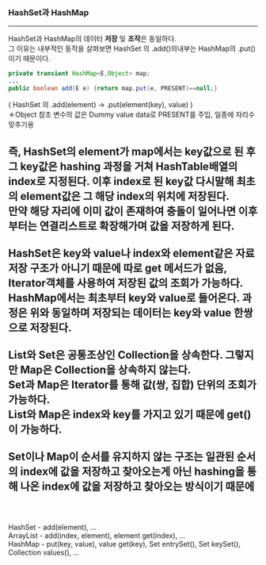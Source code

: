 ### HashSet과 HashMap 

---
HashSet과 HashMap의 데이터 **저장** 및 **조작**은 동일하다.<br/>
그 이유는 내부적인 동작을 살펴보면 HashSet 의 .add()의내부는 HashMap의 .put() 이기 때문이다.<br/>
```java
private transient HashMap<E,Object> map;
...
public boolean add(E e) {return map.put(e, PRESENT)==null;}
```
( HashSet 의 .add(element) -> .put(element(key), value) )<br/>
＊Object 참조 변수의 값은 Dummy value data로 PRESENT를 주입, 일종에 자리수 맞추기용

즉, HashSet의 element가 map에서는 key값으로 된 후 그 key값은 hashing 과정을 거쳐 HashTable배열의 index로 지정된다.
이후 index로 된 key값 다시말해 최초의 element값은 그 해당 index의 위치에 저장된다.<br/>
만약 해당 자리에 이미 값이 존재하여 충돌이 일어나면 이후부터는 연결리스트로 확장해가며 값을 저장하게 된다.
<br/>
<br/>
HashSet은 key와 value나 index와 element같은 자료 저장 구조가 아니기 때문에 따로 get 메서드가 없음, Iterator객체를 사용하여 저장된 값의 조회가 가능하다.<br/>
HashMap에서는 최초부터 key와 value로 들어온다. 과정은 위와 동일하며 저장되는 데이터는 key와 value 한쌍으로 저장된다.
<br/>
<br/>
List와 Set은 공통조상인 Collection을 상속한다. 그렇지만 Map은 Collection을 상속하지 않는다.<br/>
Set과 Map은 Iterator를 통해 값(쌍, 집합) 단위의 조회가 가능하다.<br/>
List와 Map은 index와 key를 가지고 있기 때문에 get()이 가능하다.
<br/>
<br/>
Set이나 Map이 순서를 유지하지 않는 구조는
일관된 순서의 index에 값을 저장하고 찾아오는게 아닌
hashing을 통해 나온 index에 값을 저장하고 찾아오는 방식이기 때문에
<br/>
<br/>
---
<br/>
HashSet - add(element), ...<br/>
ArrayList - add(index, element), element get(index), ...<br/>
HashMap - put(key, value), value get(key), Set entrySet(), Set keySet(), Collection values(), ...